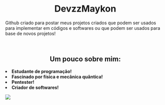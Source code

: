 <h1 text align='center'>DevzzMaykon</h1>
<p>
  Github criado para postar meus projetos criados que podem ser usados para implementar em códigos e softwares ou que podem ser usados para base de novos projetos!
</p></br>

<h2 text align='center'>Um pouco sobre mim:</h2>

<li> <b>Estudante de programação!
<li> Fascinado por física e mecânica quântica!
<li> Pentester!
<li> Criador de softwares!</p>

<img src='https://c.tenor.com/_7r8RXryt3QAAAAM/python-powered.gif'>


